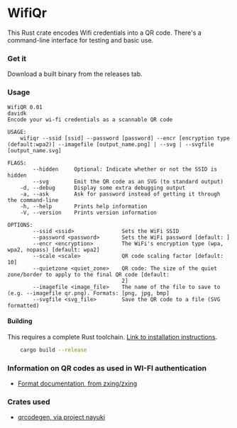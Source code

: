 # WifiQr

This Rust crate encodes Wifi credentials into a QR code. There's a command-line interface for testing and basic use.

### Get it

Download a built binary from the releases tab.

### Usage

	WifiQR 0.01
	davidk
	Encode your wi-fi credentials as a scannable QR code

	USAGE:
	    wifiqr --ssid [ssid] --password [password] --encr [encryption type (default:wpa2)] --imagefile [output_name.png] | --svg | --svgfile [output_name.svg]

	FLAGS:
	        --hidden     Optional: Indicate whether or not the SSID is hidden
	        --svg        Emit the QR code as an SVG (to standard output)
	    -d, --debug      Display some extra debugging output
	    -a, --ask        Ask for password instead of getting it through the command-line
	    -h, --help       Prints help information
	    -V, --version    Prints version information

	OPTIONS:
	        --ssid <ssid>               Sets the WiFi SSID
	        --password <password>       Sets the WiFi password [default: ]
	        --encr <encryption>         The WiFi's encryption type (wpa, wpa2, nopass) [default: wpa2]
	        --scale <scale>             QR code scaling factor [default: 10]
	        --quietzone <quiet_zone>    QR code: The size of the quiet zone/border to apply to the final QR code [default:
	                                    2]
	        --imagefile <image_file>    The name of the file to save to (e.g. --imagefile qr.png). Formats: [png, jpg, bmp]
	        --svgfile <svg_file>        Save the QR code to a file (SVG formatted)


#### Building

This requires a complete Rust toolchain. [Link to installation instructions](https://www.rust-lang.org/tools/install).

```bash
	cargo build --release
```

### Information on QR codes as used in WI-FI authentication

* [Format documentation, from zxing/zxing](https://github.com/zxing/zxing/wiki/Barcode-Contents)

### Crates used

* [qrcodegen, via project nayuki](https://docs.rs/crate/qrcodegen/1.4.0)

